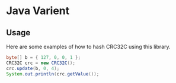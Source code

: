 Java Varient
========

Usage
-----
Here are some examples of how to hash CRC32C using this library.

```Java
byte[] b = { 127, 0, 0, 1 };
CRC32C crc = new CRC32C();
crc.update(b, 0, 4);
System.out.println(crc.getValue());
```
